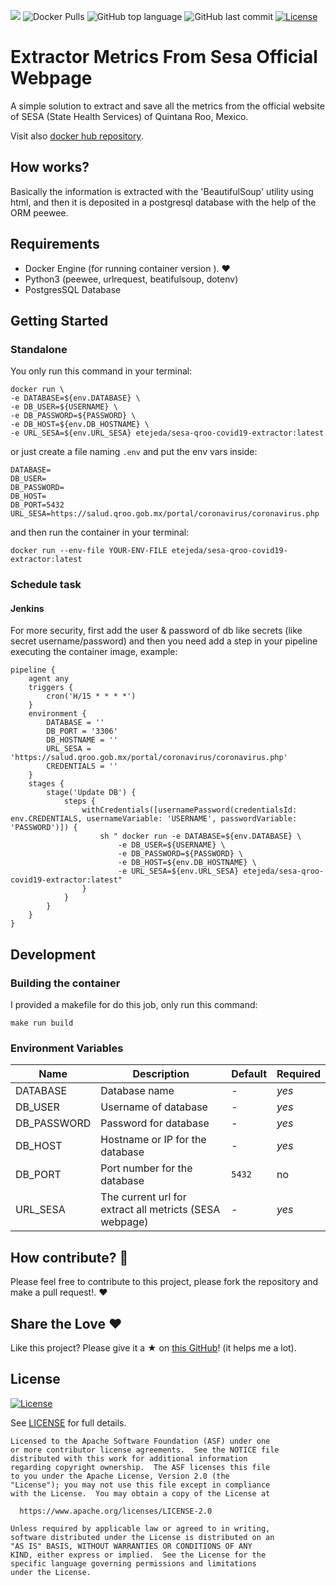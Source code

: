 [![](https://images.microbadger.com/badges/version/etejeda/sesa-qroo-covid19-extractor.svg)](https://microbadger.com/images/etejeda/sesa-qroo-covid19-extractor "Get your own version badge on microbadger.com")
![Docker Pulls](https://img.shields.io/docker/pulls/etejeda/sesa-qroo-covid19-extractor)
![GitHub top language](https://img.shields.io/github/languages/top/Innovacion-Mexico/sesa-qroo-covid19-extractor)
![GitHub last commit](https://img.shields.io/github/last-commit/Innovacion-Mexico/sesa-qroo-covid19-extractor)
[![License](https://img.shields.io/badge/License-Apache%202.0-blue.svg)](https://opensource.org/licenses/Apache-2.0)

# Extractor Metrics From Sesa Official Webpage
A simple solution to extract and save all the metrics from the official website of SESA (State Health Services) of Quintana Roo, Mexico.

Visit also [docker hub repository](https://hub.docker.com/repository/docker/etejeda/sesa-qroo-covid19-extractor).

## How works?

Basically the information is extracted with the 'BeautifulSoup' utility using html, and then it is deposited in a postgresql database with the help of the ORM peewee.

## Requirements

* Docker Engine (for running container version ). :heart:
* Python3 (peewee, urlrequest, beatifulsoup, dotenv)
* PostgresSQL Database

## Getting Started

### Standalone

You only run this command in your terminal:

```
docker run \
-e DATABASE=${env.DATABASE} \
-e DB_USER=${USERNAME} \
-e DB_PASSWORD=${PASSWORD} \
-e DB_HOST=${env.DB_HOSTNAME} \
-e URL_SESA=${env.URL_SESA} etejeda/sesa-qroo-covid19-extractor:latest
```

or just create a file naming `.env` and put the env vars inside:

```
DATABASE=
DB_USER=
DB_PASSWORD=
DB_HOST=
DB_PORT=5432
URL_SESA=https://salud.qroo.gob.mx/portal/coronavirus/coronavirus.php
```

and then run the container in your terminal:

```
docker run --env-file YOUR-ENV-FILE etejeda/sesa-qroo-covid19-extractor:latest
```
### Schedule task

#### Jenkins

For more security, first add the user & password of db like secrets (like secret username/password) and then you need add a step in your pipeline executing the container image, example:

```
pipeline {
    agent any
    triggers {
        cron('H/15 * * * *')
    }
    environment {
        DATABASE = ''
        DB_PORT = '3306'
        DB_HOSTNAME = ''
        URL_SESA = 'https://salud.qroo.gob.mx/portal/coronavirus/coronavirus.php'
        CREDENTIALS = ''
    }
    stages {
        stage('Update DB') {
            steps {
                withCredentials([usernamePassword(credentialsId: env.CREDENTIALS, usernameVariable: 'USERNAME', passwordVariable: 'PASSWORD')]) {
                    sh " docker run -e DATABASE=${env.DATABASE} \
                        -e DB_USER=${USERNAME} \
                        -e DB_PASSWORD=${PASSWORD} \
                        -e DB_HOST=${env.DB_HOSTNAME} \
                        -e URL_SESA=${env.URL_SESA} etejeda/sesa-qroo-covid19-extractor:latest"
                }
            }
        }
    }
}
```

## Development
### Building the container

I provided a makefile for do this job, only run this command:
```
make run build 
```

### Environment Variables 

| Name  | Description  | Default | Required |
| -- | -- | -- | -- |
| DATABASE| Database name | - | *yes* |
| DB_USER | Username of database | - | *yes* |
| DB_PASSWORD | Password for database | - | *yes* |
| DB_HOST | Hostname or IP for the database | - | *yes* |
| DB_PORT |  Port number for the database | `5432` | no |
| URL_SESA | The current url for extract all metricts (SESA webpage) | - | *yes* |

## How contribute? :rocket:

Please feel free to contribute to this project, please fork the repository and make a pull request!. :heart:

## Share the Love :heart:

Like this project? Please give it a ★ on [this GitHub](https://github.com/Innovacion-Mexico/sesa-qroo-covid19-extractor)! (it helps me a lot).

## License

[![License](https://img.shields.io/badge/License-Apache%202.0-blue.svg)](https://opensource.org/licenses/Apache-2.0) 

See [LICENSE](LICENSE) for full details.

    Licensed to the Apache Software Foundation (ASF) under one
    or more contributor license agreements.  See the NOTICE file
    distributed with this work for additional information
    regarding copyright ownership.  The ASF licenses this file
    to you under the Apache License, Version 2.0 (the
    "License"); you may not use this file except in compliance
    with the License.  You may obtain a copy of the License at

      https://www.apache.org/licenses/LICENSE-2.0

    Unless required by applicable law or agreed to in writing,
    software distributed under the License is distributed on an
    "AS IS" BASIS, WITHOUT WARRANTIES OR CONDITIONS OF ANY
    KIND, either express or implied.  See the License for the
    specific language governing permissions and limitations
    under the License.

